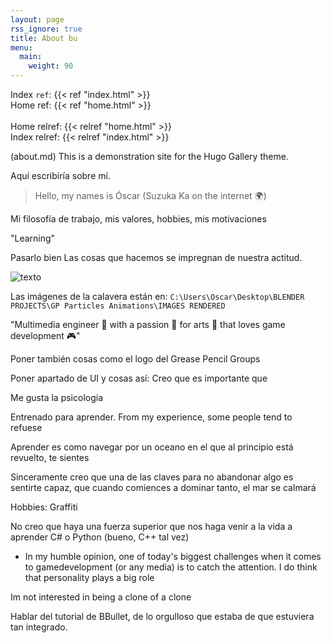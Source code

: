 ```yaml
---
layout: page
rss_ignore: true
title: About bu
menu:
  main:
    weight: 90
---
```


Index `ref`: {{< ref "index.html" >}}
<br>
Home ref: {{< ref "home.html" >}}
<br>
<br>
Home relref: {{< relref "home.html" >}}
<br>
Index relref: {{< relref "index.html" >}}

(about.md) This is a demonstration site for the Hugo Gallery theme.

<!-- TODO about me -->
Aquí escribiría sobre mí.

> Hello, my names is Óscar (Suzuka Ka on the internet 🌍)

Mi filosofía de trabajo, mis valores, hobbies, mis motivaciones

"Learning"


Pasarlo bien 
Las cosas que hacemos se impregnan de nuestra actitud.

![texto](/images/yo.jpg)

Las imágenes de la calavera están en:
``C:\Users\Oscar\Desktop\BLENDER PROJECTS\GP Particles Animations\IMAGES RENDERED``

"Multimedia engineer 🧠 with a passion 🧡 for arts 🎨 that loves game development 🎮"


Poner también cosas como el logo del Grease Pencil Groups

Poner apartado de UI y cosas así:
Creo que es importante que 

Me gusta la psicología

Entrenado para aprender. From my experience, some people tend to refuese

Aprender es como navegar por un oceano en el que al principio está revuelto, te sientes

Sinceramente creo que una de las claves para no abandonar algo es sentirte capaz, que cuando comiences a dominar tanto, el mar se calmará

Hobbies:
Graffiti


No creo que haya una fuerza superior que nos haga venir a la vida a aprender C# o Python (bueno, C++ tal vez)



- In my humble opinion, one of today's biggest challenges when it comes to gamedevelopment (or any media) is to catch the attention. I do think that personality plays a big role

Im not interested in being a clone of a clone


Hablar del tutorial de BBullet, de lo orgulloso que estaba de que estuviera tan integrado.